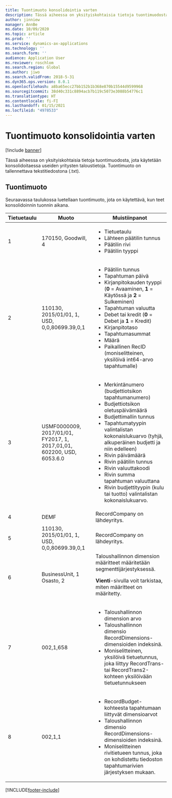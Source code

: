 ```yaml
---
title: Tuontimuoto konsolidointia varten
description: Tässä aiheessa on yksityiskohtaisia tietoja tuontimuodosta, jota käytetään konsolidoitaessa useiden yritysten taloustietoja.
author: jinniew
manager: AnnBe
ms.date: 10/09/2020
ms.topic: article
ms.prod: ''
ms.service: dynamics-ax-applications
ms.technology: ''
ms.search.form: ''
audience: Application User
ms.reviewer: roschlom
ms.search.region: Global
ms.author: jiwo
ms.search.validFrom: 2018-5-31
ms.dyn365.ops.version: 8.0.1
ms.openlocfilehash: a8ba65ecc27bb152b1b368e870b15544d9599968
ms.sourcegitcommit: 38d40c331c8894acb7b119c5073e3088b54776c1
ms.translationtype: HT
ms.contentlocale: fi-FI
ms.lasthandoff: 01/15/2021
ms.locfileid: "4978533"
---
```

# <a name="import-format-for-consolidation"></a>Tuontimuoto konsolidointia varten

[!include [banner](../includes/banner.md)]

Tässä aiheessa on yksityiskohtaisia tietoja tuontimuodosta, jota käytetään konsolidoitaessa useiden yritysten taloustietoja. Tuontimuoto on tallennettava tekstitiedostona (.txt).

## <a name="import-format"></a>Tuontimuoto

Seuraavassa taulukossa luetellaan tuontimuoto, jota on käytettävä, kun teet konsolidoinnin tuonnin aikana.

| Tietuetaulu | Muoto | Muistiinpanot |
|--------------|---------|-------|
| 1            | 170150, Goodwill, 4 | <ul><li>Tietuetaulu</li><li>Lähteen päätilin tunnus</li><li>Päätilin rivi</li><li>Päätilin tyyppi</li></ul> |
| 2            | 110130, 2015/01/01, 1, USD, 0,0,80699.39,0,1 | <ul><li>Päätilin tunnus</li><li>Tapahtuman päivä</li><li>Kirjanpitokauden tyyppi (**0** = Avaaminen, **1** = Käytössä ja **2** = Sulkeminen)</li><li>Tapahtuman valuutta</li><li>Debet tai kredit (**0** = Debet ja **1** = Kredit)</li><li>Kirjanpitotaso</li><li>Tapahtumasummat</li><li>Määrä</li><li>Paikallinen RecID (moniselitteinen, yksilöivä int64-arvo tapahtumalle)</li></ul> |
| 3            | USMF0000009, 2017/01/01, FY2017, 1, 2017,01,01, 602200, USD, 6053.6.0 | <ul><li>Merkintänumero (budjettiotsikon tapahtumanumero)</li><li>Budjettiotsikon oletuspäivämäärä</li><li>Budjettimallin tunnus</li><li>Tapahtumatyypin valintalistan kokonaislukuarvo (tyhjä, alkuperäinen budjetti ja niin edelleen)</li><li>Rivin päivämäärä</li><li>Rivin päätilin tunnus</li><li>Rivin valuuttakoodi</li><li>Rivin summa tapahtuman valuuttana</li><li>Rivin budjettityypin (kulu tai tuotto) valintalistan kokonaislukuarvo.</li></ul> |
| 4            | DEMF | RecordCompany on lähdeyritys. |
| 5            | 110130, 2015/01/01, 1, USD, 0,0,80699.39,0,1 | RecordCompany on lähdeyritys. |
| 6            | BusinessUnit, 1 Osasto, 2 | Taloushallinnon dimension määritteet määritetään segmenttijärjestyksessä.<p>**Vienti**-sivulla voit tarkistaa, miten määritteet on määritetty.</p> |
| 7            | 002,1,658 | <ul><li>Taloushallinnon dimension arvo</li><li>Taloushallinnon dimensio RecordDimensions-dimensioiden indeksinä.</li><li>Moniselitteinen, yksilöivä tietuetunnus, joka liittyy RecordTrans- tai RecordTrans2-kohteen yksilöivään tietuetunnukseen</li></ul> |
| 8            | 002,1,1 | <ul><li>RecordBudget-kohteesta tapahtumaan liittyvät dimensioarvot</li><li>Taloushallinnon dimensio RecordDimensions-dimensioiden indeksinä.</li><li>Moniselitteinen rivitietueen tunnus, joka on kohdistettu tiedoston tapahtumarivien järjestyksen mukaan.</li></ul> |


[!INCLUDE[footer-include](../../includes/footer-banner.md)]